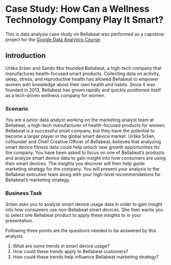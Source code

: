 # Case Study: How Can a Wellness Technology Company Play It Smart?
This is data analysis case study on Bellabeat was performed as a capstone project for the [Google Data Analytics Course](https://www.coursera.org/professional-certificates/google-data-analytics).
## Introduction
Urška Sršen and Sando Mur founded Bellabeat, a high-tech company that manufactures health-focused smart products. Collecting data on activity, sleep, stress, and reproductive health has allowed Bellabeat to empower women with knowledge about their own health and habits. Since it was founded in 2013, Bellabeat has grown rapidly and quickly positioned itself as a tech-driven wellness company for women. 
### Scenario
You are a junior data analyst working on the marketing analyst team at Bellabeat, a high-tech manufacturer of health-focused products for women. Bellabeat is a successful small company, but they have the potential to become a larger player in the global smart device market. Urška Sršen, cofounder and Chief Creative Officer of Bellabeat, believes that analyzing smart device fitness data could help unlock new growth opportunities for the company. You have been asked to focus on one of Bellabeat’s products and analyze smart device data to gain insight into how consumers are using their smart devices. The insights you discover will then help guide marketing strategy for the company. You will present your analysis to the Bellabeat executive team along with your high-level recommendations for Bellabeat’s marketing strategy.
### Business Task
Sršen asks you to analyze smart device usage data in order to gain insight into how consumers use non-Bellabeat smart devices. She then wants you to select one Bellabeat product to apply these insights to in your presentation. 

Following three points are the questions needed to be answered by this analysis.
1. What are some trends in smart device usage?
2. How could these trends apply to Bellabeat customers?
3. How could these trends help influence Bellabeat marketing strategy?
